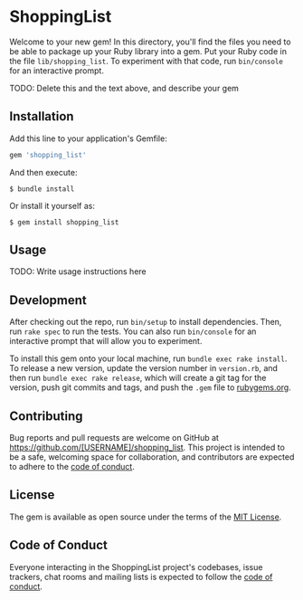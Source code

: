 # ShoppingList

Welcome to your new gem! In this directory, you'll find the files you need to be able to package up your Ruby library into a gem. Put your Ruby code in the file `lib/shopping_list`. To experiment with that code, run `bin/console` for an interactive prompt.

TODO: Delete this and the text above, and describe your gem

## Installation

Add this line to your application's Gemfile:

```ruby
gem 'shopping_list'
```

And then execute:

    $ bundle install

Or install it yourself as:

    $ gem install shopping_list

## Usage

TODO: Write usage instructions here

## Development

After checking out the repo, run `bin/setup` to install dependencies. Then, run `rake spec` to run the tests. You can also run `bin/console` for an interactive prompt that will allow you to experiment.

To install this gem onto your local machine, run `bundle exec rake install`. To release a new version, update the version number in `version.rb`, and then run `bundle exec rake release`, which will create a git tag for the version, push git commits and tags, and push the `.gem` file to [rubygems.org](https://rubygems.org).

## Contributing

Bug reports and pull requests are welcome on GitHub at https://github.com/[USERNAME]/shopping_list. This project is intended to be a safe, welcoming space for collaboration, and contributors are expected to adhere to the [code of conduct](https://github.com/[USERNAME]/shopping_list/blob/master/CODE_OF_CONDUCT.md).


## License

The gem is available as open source under the terms of the [MIT License](https://opensource.org/licenses/MIT).

## Code of Conduct

Everyone interacting in the ShoppingList project's codebases, issue trackers, chat rooms and mailing lists is expected to follow the [code of conduct](https://github.com/[USERNAME]/shopping_list/blob/master/CODE_OF_CONDUCT.md).
